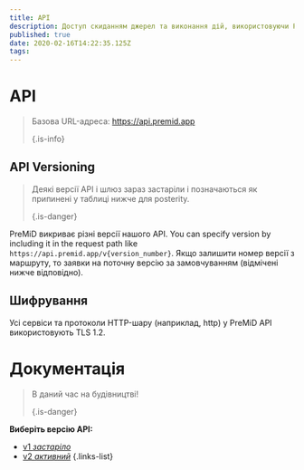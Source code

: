 ```yaml
---
title: API
description: Доступ скиданням джерел та виконання дій, використовуючи PreMiD API
published: true
date: 2020-02-16T14:22:35.125Z
tags: 
---
```


# API

> Базова URL-адреса: https://api.premid.app 
> 
> {.is-info}

## API Versioning
> Деякі версії API і шлюз зараз застаріли і позначаються як припинені у таблиці нижче для posterity. 
> 
> {.is-danger}

PreMiD викриває різні версії нашого API. You can specify version by including it in the request path like `https://api.premid.app/v{version_number}`. Якщо залишити номер версії з маршруту, то заявки на поточну версію за замовчуванням (відмічені нижче відповідно).

## Шифрування

Усі сервіси та протоколи HTTP-шару (наприклад, http) у PreMiD API використовують TLS 1.2.

# Документація
> В даний час на будівництві! 
> 
> {.is-danger}

**Виберіть версію API:**
- [v1 *застаріло*](/dev/api/v1)
- [v2 *активний*](/dev/api/v2)
{.links-list}